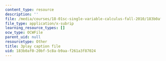 ```yaml
---
content_type: resource
description: ''
file: /media/courses/18-01sc-single-variable-calculus-fall-2010/183b0af020bf5c8ab9aaf261a3f87024_rqkvDrYmKcc.vtt
file_type: application/x-subrip
learning_resource_types: []
ocw_type: OCWFile
parent_uid: null
resourcetype: Other
title: 3play caption file
uid: 183b0af0-20bf-5c8a-b9aa-f261a3f87024
---
```

